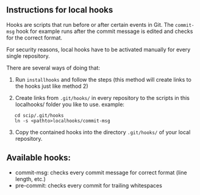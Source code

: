 Instructions for local hooks
-----------------

Hooks are scripts that run before or after certain events
in Git. The `commit-msg` hook for example runs after the
commit message is edited and checks for the correct format.

For security reasons, local hooks have to be activated
manually for every single repository.

There are several ways of doing that:

1. Run `installhooks` and follow the steps
   (this method will create links to the hooks just like method 2)

2. Create links from
   `.git/hooks/`
   in every repository to the scripts in this localhooks/ folder you like to use.
   example:

```
   cd scip/.git/hooks
   ln -s <pathto>localhooks/commit-msg
```

3. Copy the contained hooks into the directory
   `.git/hooks/`
   of your local repository.

Available hooks:
----------------

 - commit-msg: checks every commit message for correct format (line length, etc.)
 - pre-commit: checks every commit for trailing whitespaces
